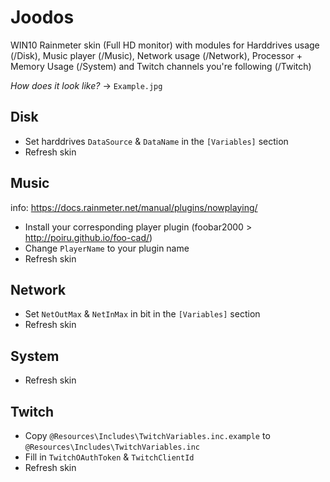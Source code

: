 # Joodos

WIN10 Rainmeter skin (Full HD monitor) with modules for Harddrives usage (/Disk), Music player (/Music), Network usage (/Network), Processor + Memory Usage (/System) and Twitch channels you're following (/Twitch)

*How does it look like?* -> ```Example.jpg```

## Disk

* Set harddrives ```DataSource``` & ```DataName``` in the ```[Variables]``` section
* Refresh skin

## Music

info: https://docs.rainmeter.net/manual/plugins/nowplaying/

* Install your corresponding player plugin (foobar2000 > http://poiru.github.io/foo-cad/)
* Change ```PlayerName``` to your plugin name
* Refresh skin

## Network

* Set ```NetOutMax``` & ```NetInMax``` in bit in the ```[Variables]``` section
* Refresh skin

## System

* Refresh skin

## Twitch

* Copy ```@Resources\Includes\TwitchVariables.inc.example``` to ```@Resources\Includes\TwitchVariables.inc```
* Fill in ```TwitchOAuthToken``` & ```TwitchClientId```
* Refresh skin

